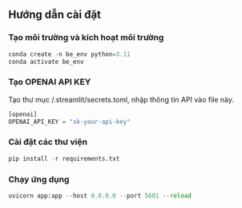 ## Hướng dẫn cài đặt
### Tạo môi trường và kích hoạt môi trường
```python
conda create -n be_env python=3.11
conda activate be_env
```
### Tạo OPENAI API KEY
Tạo thư mục /.streamlit/secrets.toml, nhập thông tin API vào file này.
```python
[openai]
OPENAI_API_KEY = "sk-your-api-key"
```
### Cài đặt các thư viện
```python
pip install -r requirements.txt
```
### Chạy ứng dụng
```python
uvicorn app:app --host 0.0.0.0 --port 5601 --reload
```
